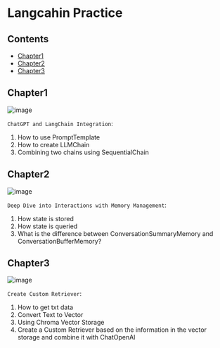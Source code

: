 # Langcahin Practice

## Contents

- [Chapter1](#chapter1)
- [Chapter2](#chapter2)
- [Chapter3](#chapter3)

## Chapter1

![image](https://github.com/kimkevin90/langchain_practice/assets/65535673/6096b3f2-4800-48a3-8e17-ca296a2a4357)

`ChatGPT and LangChain Integration`:

1. How to use PromptTemplate
2. How to create LLMChain
3. Combining two chains using SequentialChain

## Chapter2

![image](https://github.com/kimkevin90/langchain_practice/assets/65535673/4375a0df-b9dc-4eeb-97a5-3164a89725f2)

`Deep Dive into Interactions with Memory Management`:

1. How state is stored
2. How state is queried
3. What is the difference between ConversationSummaryMemory and ConversationBufferMemory?

## Chapter3

![image](https://github.com/kimkevin90/langchain_practice/assets/65535673/6c6993a8-1022-4077-8af9-464090e7b0e3)

`Create Custom Retriever`:

1. How to get txt data
2. Convert Text to Vector
3. Using Chroma Vector Storage
4. Create a Custom Retriever based on the information in the vector storage and combine it with ChatOpenAI
